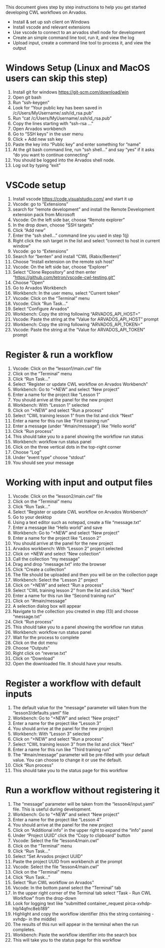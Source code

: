 This document gives step by step instructions to help you get started
developing CWL workflows on Arvados.

* Install & set up ssh client on Windows
* Install vscode and relevant extensions
* Use vscode to connect to an arvados shell node for development
* Create an simple command line tool, run it, and view the log
* Upload input, create a command line tool to process it, and view the output

# Windows Setup (Linux and MacOS users can skip this step)

1. Install git for windows https://git-scm.com/download/win
1. Open git bash
1. Run “ssh-keygen”
1. Look for “Your public key has been saved in /c/Users/MyUsername/.ssh/id_rsa.pub”
1. Run “cat /c/Users/MyUsername/.ssh/id_rsa.pub”
1. Copy the lines starting with “ssh-rsa …”
1. Open Arvados workbench
1. Go to “SSH keys” in the user menu
1. Click + Add new ssh key
1. Paste the key into “Public key” and enter something for “name”
1. At the git bash command line, run “ssh shell…” and say “yes” if it asks “do you want to continue connecting”
1. You should be logged into the Arvados shell node.
1. Log out by typing “exit”

# VSCode setup

1. Install vscode https://code.visualstudio.com/ and start it up
1. Vscode: go to “Extensions”
  1. search for “remote development” and install the Remote Development extension pack from Microsoft
1. Vscode: On the left side bar, choose “Remote explorer”
  1. In the drop down, choose “SSH targets”
  1. Click “Add new”
  1. Enter the “ssh shell…” command line you used in step 1(j)
  1. Right click the ssh target in the list and select “connect to host in current window”
1. Vscode: go to “Extensions”
  1. Search for “benten” and install “CWL (Rabix/Benten)”
  1. Choose “Install extension on the remote ssh host”
1. Vscode: On the left side bar, choose “Explorer”
  1. Select “Clone Repository” and then enter “https://github.com/tetron/vscode-cwl-testing.git”
  1. Choose “Open”
1. Go to Arvados Workbench
  1. Workbench: In the user menu, select “Current token”
  1. Vscode: Click on the “Terminal” menu
  1. Vscode: Click “Run Task…”
  1. Select “Configure Arvados”
  1. Workbench: Copy the string following “ARVADOS_API_HOST=”
  1. Vscode: Paste the string at the “Value for ARVADOS_API_HOST” prompt
  1. Workbench: Copy the string following “ARVADOS_API_TOKEN=”
  1. Vscode: Paste the string at the “Value for ARVADOS_API_TOKEN” prompt

# Register & run a workflow

1. Vscode: Click on the “lesson1/main.cwl” file
  1. Click on the “Terminal” menu
  1. Click “Run Task…”
  1. Select “Register or update CWL workflow on Arvados Workbench”
1. Workbench: Go to “+NEW” and select “New project”
  1. Enter a name for the project like “Lesson 1”
  1. You should arrive at the panel for the new project
1. Workbench: With “Lesson 1” selected
  1. Click on “+NEW” and select “Run a process”
  1. Select “CWL training lesson 1” from the list and click “Next”
  1. Enter a name for this run like “First training run”
  1. Enter a message (under “#main/message”) like “Hello world”
  1. Click “Run process”
  1. This should take you to a panel showing the workflow run status
1. Workbench: workflow run status panel
  1. Click on the three vertical dots in the top-right corner
  1. Choose “Log”
  1. Under “event type” choose “stdout”
  1. You should see your message

# Working with input and output files

1. Vscode: Click on the “lesson2/main.cwl” file
  1. Click on the “Terminal” menu
  1. Click “Run Task…”
  1. Select “Register or update CWL workflow on Arvados Workbench”
1. Go to your desktop
  1. Using a text editor such as notepad, create a file “message.txt”
  1. Enter a message like “Hello world” and save
1. Workbench: Go to “+NEW” and select “New project”
  1. Enter a name for the project like “Lesson 2”
  1. You should arrive at the panel for the new project
1. Arvados workbench: With “Lesson 2” project selected
  1. Click on +NEW and select “New collection”
  1. Call the collection “my message”
  1. Drag and drop “message.txt” into the browser
  1. Click “Create a collection”
  1. The file should be uploaded and then you will be on the collection page
1. Workbench: Select the “Lesson 2” project
  1. Click on “+NEW” and select “Run a process”
  1. Select “CWL training lesson 2” from the list and click “Next”
  1. Enter a name for this run like “Second training run”
  1. Click on “#main/message”
  1. A selection dialog box will appear
  1. Navigate to the collection you created in step (13) and choose “message.txt”
  1. Click “Run process”
  1. This should take you to a panel showing the workflow run status
1. Workbench: workflow run status panel
  1. Wait for the process to complete
  1. Click on the dot menu
  1. Choose “Outputs”
  1. Right click on “reverse.txt”
  1. Click on “Download”
  1. Open the downloaded file.  It should have your results.

# Register a workflow with default inputs

1. The default value for the “message” parameter will taken from the “lesson3/defaults.yaml” file
1. Workbench: Go to “+NEW” and select “New project”
  1. Enter a name for the project like “Lesson 3”
  1. You should arrive at the panel for the new project
1. Workbench: With “Lesson 3” selected
  1. Click on “+NEW” and select “Run a process”
  1. Select “CWL training lesson 3” from the list and click “Next”
  1. Enter a name for this run like “Third training run”
  1. The “#main/message” parameter will be pre-filled with your default value.  You can choose to change it or use the default.
  1. Click “Run process”
  1. This should take you to the status page for this workflow

# Run a workflow without registering it

1. The “message” parameter will be taken from the “lesson4/input.yaml” file.  This is useful during development.
1. Workbench: Go to “+NEW” and select “New project”
  1. Enter a name for the project like “Lesson 4”
  1. You should arrive at the panel for the new project
  1. Click on “Additional info” in the upper right to expand the “info” panel
  1. Under “Project UUID” click the “Copy to clipboard” button
1. Vscode: Select the file “lesson4/main.cwl”
  1. Click on the “Terminal” menu
  1. Click “Run Task…”
  1. Select “Set Arvados project UUID”
  1. Paste the project UUID from workbench at the prompt
1. Vscode: Select the file “lesson4/main.cwl”
  1. Click on the “Terminal” menu
  1. Click “Run Task…”
  1. Select “Run CWL workflow on Arvados”
1. Vscode: In the bottom panel select the “Terminal” tab
  1. In the upper right corner of the Terminal tab select “Task - Run CWL Workflow” from the drop-down
  1. Look for logging text like “submitted container_request pirca-xvhdp-hlp14qfnc8eb189”
  1. Highlight and copy the workflow identifier (this the string containing -xvhdp- in the middle)
  1. The results of this run will appear in the terminal when the run completes.
1. Workbench: Paste the workflow identifier into the search box
  1. This will take you to the status page for this workflow

